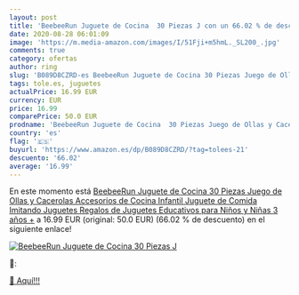 ```yaml
---
layout: post
title: 'BeebeeRun Juguete de Cocina  30 Piezas J con un 66.02 % de descuento'
date: 2020-08-28 06:01:09
image: 'https://m.media-amazon.com/images/I/51Fji+m5hmL._SL200_.jpg'
comments: true
category: ofertas
author: ring
slug: 'B089D8CZRD-es BeebeeRun Juguete de Cocina 30 Piezas Juego de Ollas y...'
tags: tole.es, juguetes
actualPrice: 16.99 EUR
currency: EUR
price: 16.99
comparePrice: 50.0 EUR
prodname: 'BeebeeRun Juguete de Cocina  30 Piezas Juego de Ollas y Cacerolas Accesorios de Cocina Infantil  Juguete de Comida Imitando Juguetes  Regalos de Juguetes Educativos para Niños y Niñas 3 años +'
country: 'es'
flag: '🇪🇸'
buyurl: 'https://www.amazon.es/dp/B089D8CZRD/?tag=tolees-21'
descuento: '66.02'
average: '16.99'
---
```


En este momento está [BeebeeRun Juguete de Cocina  30 Piezas Juego de Ollas y Cacerolas Accesorios de Cocina Infantil  Juguete de Comida Imitando Juguetes  Regalos de Juguetes Educativos para Niños y Niñas 3 años +](https://www.amazon.es/dp/B089D8CZRD/?tag=tolees-21) a 16.99 EUR (original: 50.0 EUR) (66.02 %  de descuento) en el siguiente enlace!

[![BeebeeRun Juguete de Cocina  30 Piezas J](https://m.media-amazon.com/images/I/51Fji+m5hmL._SL200_.jpg)](https://www.amazon.es/dp/B089D8CZRD/?tag=tolees-21)

🔎:


[🛒 Aquí!!!](https://www.amazon.es/dp/B089D8CZRD/?tag=tolees-21)
